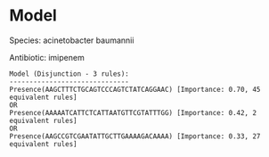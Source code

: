 
# Model

Species: acinetobacter baumannii

Antibiotic: imipenem

```
Model (Disjunction - 3 rules):
------------------------------
Presence(AAGCTTTCTGCAGTCCCAGTCTATCAGGAAC) [Importance: 0.70, 45 equivalent rules]
OR
Presence(AAAAATCATTCTCATTAATGTTCGTATTTGG) [Importance: 0.42, 2 equivalent rules]
OR
Presence(AAGCCGTCGAATATTGCTTGAAAAGACAAAA) [Importance: 0.33, 27 equivalent rules]

```

